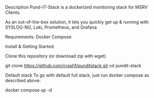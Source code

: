 Description
Pund-IT-Stack is a dockerized monitoring stack for MSRV Clients.

As an out-of-the-box solution, it lets you quickly get up & running with SYSLOG-NG, Loki, Prometheus, and Grafana

Requirements:
Docker Compose

Install & Getting Started:

Clone this repository (or download zip with wget)

git clone https://github.com/crashf/punditstack.git
cd pundit-stack

Default stack
To go with default full stack, just run docker compose as described above:

docker compose  up -d

